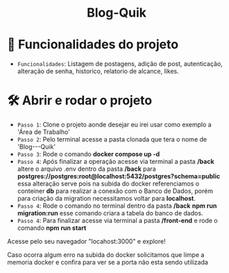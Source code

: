 <h1 align="center"> Blog-Quik</h1>

# :hammer: Funcionalidades do projeto

- `Funcionalidades`: Listagem de postagens, adição de post, autenticação, alteração de senha, historico, relatorio de alcance, likes.

# 🛠️ Abrir e rodar o projeto

- `Passo 1`: Clone o projeto aonde desejar eu irei usar como exemplo a 'Área de Trabalho'
- `Passo 2`: Pelo terminal acesse a pasta clonada que tera o nome de 'Blog---Quik'
- `Passo 3`: Rode o comando **docker compose up -d**
- `Passo 4`: Após finalizar a operação acesse via terminal a pasta **/back** altere o arquivo .env dentro da pasta **/back** para **postgres://postgres:root@localhost:5432/postgres?schema=public** essa alteração serve pois na subida do docker referenciamos o conteiner **db** para realizar a conexão com o Banco de Dados, porém para criação da migration necessitamos voltar para **localhost**.
- `Passo 4`: Rode o comando no terminal dentro da pasta **/back** **npm run migration:run** esse comando criara a tabela do banco de dados.
- `Passo 4`: Para finalizar acesse via terminal a pasta **/front-end** e rode o comando **npm run start**


<p>Acesse pelo seu navegador "locahost:3000" e explore!</p>
<p>Caso ocorra algum erro na subida do docker solicitamos que limpe a memoria docker e confira para ver se a porta não esta sendo utilizada</p>
